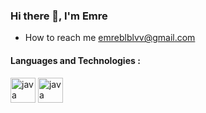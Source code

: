 ### Hi there 👋, I'm Emre  
- How to reach me  [emreblblvv@gmail.com](emreblblvv@gmail.com) 
#### Languages and Technologies : 





 [<img src='https://cdn.jsdelivr.net/npm/simple-icons@3.0.1/icons/java.svg' alt='java' height='40'>](https://cdn.iconscout.com/icon/free/png-256/java-60-1174953.png)  [<img src='https://cdn.jsdelivr.net/npm/simple-icons@3.0.1/icons/java.svg' alt='java' height='40'>](https://cdn.iconscout.com/icon/free/png-256/java-60-1174953.png)  

